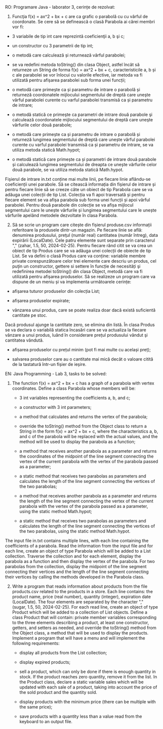 RO: Programare Java - laborator 3, cerințe de rezolvat: 



1. Funcţia f(x) = ax^2 + bx + c are ca grafic o parabolă cu cu vârful de coordonate. Se cere să se definească o clasă Parabola ai cărei membri vor fi:

- 3 variabile de tip int care reprezintă coeficienţii a, b şi c;

- un constructor cu 3 parametrii de tip int;

- o metodă care calculează și returnează vârful parabolei;

- se va redefini metoda toString() din clasa Object, astfel încât să returneze un String de forma f(x) = ax^2 + bx + c, caracteristicile a, b și c ale parabolei se vor înlocui cu valorile efective, iar metoda va fi utilizată pentru afișarea parabolei sub forma unei funcții;

- o metodă care primește ca și parametru de intrare o parabolă și returneză coordonatele mijlocului segmentului de dreptă care uneşte vârful parabolei curente cu varful parabolei transmisă ca și parametru de intrare;

- o metodă statică ce primeşte ca parametri de intrare două parabole şi calculează coordonatele mijlocului segmentului de dreptă care uneşte vârfurile celor două parabole;

-  o metodă care primește ca și parametru de intrare o parabolă și returneză lungimea segmentului de dreptă care unește vârful parabolei curente cu varful parabolei transmisă ca și parametru de intrare, se va utiliza metoda statică Math.hypot;

- o metodă statică care primește ca și parametri de intrare două parabole și calculează lungimea segmentului de dreapta ce unește vârfurile celor două parabole, se va utiliza metoda statică Math.hypot.

Fișierul de intrare in.txt conține mai multe linii, pe fiecare linie aflându-se coeficienții unei parabole. Să se citească informația din fișierul de intrare și pentru fiecare linie să se creeze câte un obiect de tip Parabola care se va adăuga unei colecții de tip List. Colecția va fi apoi traversată și pentru fiecare element se va afișa parabola sub forma unei funcții și apoi vârful parabolei. Pentru două parabole din colecție se va afișa mijlocul segmentului care le unește vârfurile și lungimea segmentului care le unește vârfurile apelând metodele dezvoltate în clasa Parabola.

2. Să se scrie un program care citește din fișierul produse.csv informații referitoare la produsele dintr-un magazin. Pe fiecare linie se află: denumirea produsului, preţul (număr real) cantitatea (număr întreg), data expirării (LocalDate). Cele patru elemente sunt separate prin caracterul "," (zahar, 1.5, 50, 2024-02-25). Pentru fiecare rând citit se va crea un obiect de tip Produs care se va adăuga unei colecții de obiecte de tip List. Se va defini o clasă Produs care va conține: variabile membre private corespunzătoare celor trei elemente care descriu un produs, cel puţin un constructor, gettere si settere în funcție de necesități şi redefinirea metodei toString() din clasa Object, metodă care va fi utilizată pentru afișarea produselor. Să se realizeze un program care va dispune de un meniu și va implementa următoarele cerințe:

- afișarea tuturor produselor din colecția List;

- afișarea produselor expirate;

- vânzarea unui produs, care se poate realiza doar dacă există suficientă cantitate pe stoc.

Dacă produsul ajunge la cantitate zero, se elimina din listă. În clasa Produs se va declara o variabilă statica încasări care se va actualiza la fiecare vânzare a unui produs, luând în considerare prețul produsului vândut şi cantitatea vândută.

- afișarea produselor cu prețul minim (pot fi mai multe cu același preț);

- salvarea produselor care au o cantitate mai mică decât o valoare citită de la tastatură într-un fișier de ieșire.

EN: Java Programming - Lab 3, tasks to be solved:

1. The function f(x) = ax^2 + bx + c has a graph of a parabola with vertex coordinates. Define a class Parabola whose members will be:

   - 3 int variables representing the coefficients a, b, and c;

   - a constructor with 3 int parameters;

   - a method that calculates and returns the vertex of the parabola;

   - override the toString() method from the Object class to return a String in the form f(x) = ax^2 + bx + c, where the characteristics a, b, and c of the parabola will be replaced with the actual values, and the method will be used to display the parabola as a function;

   - a method that receives another parabola as a parameter and returns the coordinates of the midpoint of the line segment connecting the vertex of the current parabola with the vertex of the parabola passed as a parameter;

   - a static method that receives two parabolas as parameters and calculates the length of the line segment connecting the vertices of the two parabolas;

   - a method that receives another parabola as a parameter and returns the length of the line segment connecting the vertex of the current parabola with the vertex of the parabola passed as a parameter, using the static method Math.hypot;

   - a static method that receives two parabolas as parameters and calculates the length of the line segment connecting the vertices of the two parabolas, using the static method Math.hypot.

The input file in.txt contains multiple lines, with each line containing the coefficients of a parabola. Read the information from the input file and for each line, create an object of type Parabola which will be added to a List collection. Traverse the collection and for each element, display the parabola as a function and then display the vertex of the parabola. For two parabolas from the collection, display the midpoint of the line segment connecting their vertices and the length of the line segment connecting their vertices by calling the methods developed in the Parabola class.

2. Write a program that reads information about products from the file products.csv related to the products in a store. Each line contains: the product name, price (real number), quantity (integer), expiration date (LocalDate). The four elements are separated by the character "," (sugar, 1.5, 50, 2024-02-25). For each read line, create an object of type Product which will be added to a collection of List objects. Define a class Product that will contain: private member variables corresponding to the three elements describing a product, at least one constructor, getters, and setters as needed, and override the toString() method from the Object class, a method that will be used to display the products. Implement a program that will have a menu and will implement the following requirements:

   - display all products from the List collection;

   - display expired products;

   - sell a product, which can only be done if there is enough quantity in stock. If the product reaches zero quantity, remove it from the list. In the Product class, declare a static variable sales which will be updated with each sale of a product, taking into account the price of the sold product and the quantity sold.

   - display products with the minimum price (there can be multiple with the same price);

   - save products with a quantity less than a value read from the keyboard to an output file.
